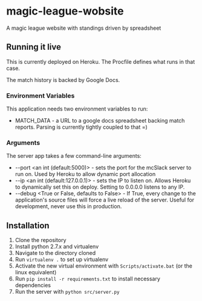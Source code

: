 # magic-league-wobsite
A magic league website with standings driven by spreadsheet

## Running it live

This is currently deployed on Heroku. The Procfile defines what runs in that case.

The match history is backed by Google Docs.

### Environment Variables

This application needs two environment variables to run:

* MATCH_DATA - a URL to a google docs spreadsheet backing match reports. Parsing is currently tightly coupled to that =)

### Arguments

The server app takes a few command-line arguments:

* --port <an int (default:5000)> - sets the port for the mcSlack server to run on. Used by Heroku to allow dynamic port allocation
* --ip <an int (default:127.0.0.1)> - sets the IP to listen on. Allows Heroku to dynamically set this on deploy. Setting to 0.0.0.0 listens to any IP.
* --debug <True or False, defaults to False> - If True, every change to the application's source files will force a live reload of the server. Useful for development, never use this in production.

## Installation

1. Clone the repository
2. Install python 2.7.x and virtualenv
3. Navigate to the directory cloned
4. Run `virtualenv .` to set up virtualenv
5. Activate the new virtual environment with `Scripts/activate.bat` (or the linux equivalent)
6. Run `pip install -r requirements.txt` to install necessary dependencies
7. Run the server with `python src/server.py`
